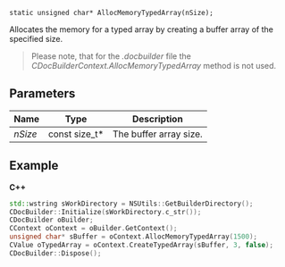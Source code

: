 `static unsigned char* AllocMemoryTypedArray(nSize);`

Allocates the memory for a typed array by creating a buffer array of the specified size.

> Please note, that for the *.docbuilder* file the *CDocBuilderContext.AllocMemoryTypedArray* method is not used.

## Parameters

| Name    | Type            | Description            |
| ------- | --------------- | ---------------------- |
| *nSize* | const size\_t\* | The buffer array size. |

## Example

**C++**

```cpp
std::wstring sWorkDirectory = NSUtils::GetBuilderDirectory();
CDocBuilder::Initialize(sWorkDirectory.c_str());
CDocBuilder oBuilder;
CContext oContext = oBuilder.GetContext();
unsigned char* sBuffer = oContext.AllocMemoryTypedArray(1500);
CValue oTypedArray = oContext.CreateTypedArray(sBuffer, 3, false);
CDocBuilder::Dispose();
```
